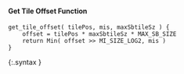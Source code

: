 #### Get Tile Offset Function

~~~~~
get_tile_offset( tilePos, mis, maxSbtileSz ) {
    offset = tilePos * maxSbtileSz * MAX_SB_SIZE
    return Min( offset >> MI_SIZE_LOG2, mis )
}
~~~~~
{:.syntax }
